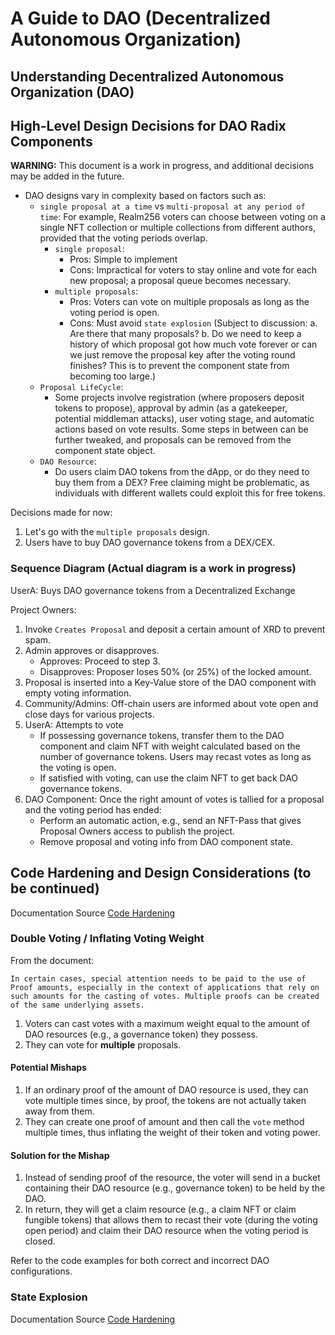 # A Guide to DAO (Decentralized Autonomous Organization)

## Understanding Decentralized Autonomous Organization (DAO)

## High-Level Design Decisions for DAO Radix Components
**WARNING:** This document is a work in progress, and additional decisions may be added in the future.

- DAO designs vary in complexity based on factors such as:
  - `single proposal at a time` vs `multi-proposal at any period of time`: For example, Realm256 voters can choose between voting on a single NFT collection or multiple collections from different authors, provided that the voting periods overlap.
    - `single proposal`:
      - Pros: Simple to implement
      - Cons: Impractical for voters to stay online and vote for each new proposal; a proposal queue becomes necessary.
    - `multiple proposals`:
      - Pros: Voters can vote on multiple proposals as long as the voting period is open.
      - Cons: Must avoid `state explosion` (Subject to discussion: a. Are there that many proposals? b. Do we need to keep a history of which proposal got how much vote forever or can we just remove the proposal key after the voting round finishes? This is to prevent the component state from becoming too large.)
  - `Proposal LifeCycle`:
    - Some projects involve registration (where proposers deposit tokens to propose), approval by admin (as a gatekeeper, potential middleman attacks), user voting stage, and automatic actions based on vote results. Some steps in between can be further tweaked, and proposals can be removed from the component state object.
  - `DAO Resource`:
    - Do users claim DAO tokens from the dApp, or do they need to buy them from a DEX? Free claiming might be problematic, as individuals with different wallets could exploit this for free tokens.

Decisions made for now:

1. Let's go with the `multiple proposals` design.
2. Users have to buy DAO governance tokens from a DEX/CEX.

### Sequence Diagram (Actual diagram is a work in progress)
UserA: Buys DAO governance tokens from a Decentralized Exchange

Project Owners:
1. Invoke `Creates Proposal` and deposit a certain amount of XRD to prevent spam.
2. Admin approves or disapproves.
    - Approves: Proceed to step 3.
    - Disapproves: Proposer loses 50% (or 25%) of the locked amount.
3. Proposal is inserted into a Key-Value store of the DAO component with empty voting information.
4. Community/Admins: Off-chain users are informed about vote open and close days for various projects.
5. UserA: Attempts to vote
    - If possessing governance tokens, transfer them to the DAO component and claim NFT with weight calculated based on the number of governance tokens. Users may recast votes as long as the voting is open.
    - If satisfied with voting, can use the claim NFT to get back DAO governance tokens.
6. DAO Component: Once the right amount of votes is tallied for a proposal and the voting period has ended:
    - Perform an automatic action, e.g., send an NFT-Pass that gives Proposal Owners access to publish the project.
    - Remove proposal and voting info from DAO component state.

## Code Hardening and Design Considerations (to be continued)

Documentation Source [Code Hardening](https://docs.radixdlt.com/docs/code-hardening)

### Double Voting / Inflating Voting Weight
From the document:

```
In certain cases, special attention needs to be paid to the use of Proof amounts, especially in the context of applications that rely on such amounts for the casting of votes. Multiple proofs can be created of the same underlying assets.
```

1. Voters can cast votes with a maximum weight equal to the amount of DAO resources (e.g., a governance token) they possess.
2. They can vote for **multiple** proposals.

#### Potential Mishaps

1. If an ordinary proof of the amount of DAO resource is used, they can vote multiple times since, by proof, the tokens are not actually taken away from them.
2. They can create one proof of amount and then call the `vote` method multiple times, thus inflating the weight of their token and voting power.

#### Solution for the Mishap

1. Instead of sending proof of the resource, the voter will send in a bucket containing their DAO resource (e.g., governance token) to be held by the DAO.
2. In return, they will get a claim resource (e.g., a claim NFT or claim fungible tokens) that allows them to recast their vote (during the voting open period) and claim their DAO resource when the voting period is closed.

Refer to the code examples for both correct and incorrect DAO configurations.

### State Explosion

Documentation Source [Code Hardening](https://docs.radixdlt.com/docs/code-hardening)